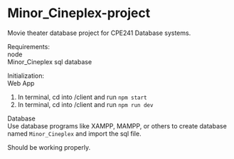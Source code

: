 # Minor_Cineplex-project
Movie theater database project for CPE241 Database systems.

Requirements:  
node  
Minor_Cineplex sql database  

Initialization:  
Web App
1) In terminal, cd into /client and run `npm start`
2) In terminal, cd into /client and run `npm run dev`

Database  
Use database programs like XAMPP, MAMPP, or others to create database named `Minor_Cineplex`
and import the sql file.

Should be working properly.
